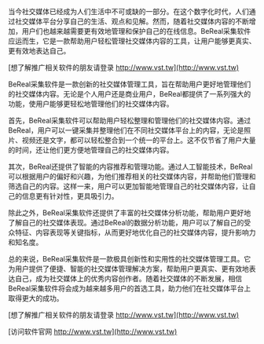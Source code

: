 当今社交媒体已经成为人们生活中不可或缺的一部分。在这个数字化时代，人们通过社交媒体平台分享自己的生活、观点和见解。然而，随着社交媒体内容的不断增加，用户们也越来越需要更有效地管理和保护自己的在线信息。BeReal采集软件应运而生，它是一款帮助用户轻松管理社交媒体内容的工具，让用户能够更真实、更有效地表达自己。

[想了解推广相关软件的朋友请登录 http://www.vst.tw](http://www.vst.tw)

BeReal采集软件是一款创新的社交媒体管理工具，旨在帮助用户更好地管理他们的社交媒体内容。无论是个人用户还是商业用户，BeReal都提供了一系列强大的功能，使用户能够更轻松地管理他们的社交媒体内容。

首先，BeReal采集软件可以帮助用户轻松整理和管理他们的社交媒体内容。通过BeReal，用户可以一键采集并整理他们在不同社交媒体平台上的内容，无论是照片、视频还是文字，都可以轻松整合到一个统一的平台上。这不仅节省了用户大量的时间，还让他们更方便地管理自己的社交媒体内容。

其次，BeReal还提供了智能的内容推荐和管理功能。通过人工智能技术，BeReal可以根据用户的偏好和兴趣，为他们推荐相关的社交媒体内容，并帮助他们管理和筛选自己的内容。这样一来，用户可以更加智能地管理自己的社交媒体内容，让自己的信息更有针对性，更具吸引力。

除此之外，BeReal采集软件还提供了丰富的社交媒体分析功能，帮助用户更好地了解自己的社交媒体表现。通过BeReal的数据分析功能，用户可以了解自己的受众特征、内容表现等关键指标，从而更好地优化自己的社交媒体内容，提升影响力和知名度。

总的来说，BeReal采集软件是一款极具创新性和实用性的社交媒体管理工具。它为用户提供了便捷、智能的社交媒体管理解决方案，帮助用户更真实、更有效地表达自己，成为社交媒体上的优秀内容创作者。随着社交媒体的不断发展，相信BeReal采集软件将会成为越来越多用户的首选工具，助力他们在社交媒体平台上取得更大的成功。

[想了解推广相关软件的朋友请登录 http://www.vst.tw](http://www.vst.tw)


[访问软件官网 http://www.vst.tw](http://www.vst.tw)
